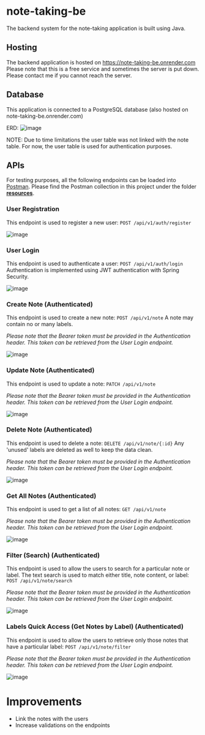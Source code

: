# note-taking-be

The backend system for the note-taking application is built using Java.

## Hosting
The backend application is hosted on https://note-taking-be.onrender.com
Please note that this is a free service and sometimes the server is put down. Please contact me if you cannot reach the server.

## Database
This application is connected to a PostgreSQL database (also hosted on note-taking-be.onrender.com)

ERD:
![image](https://github.com/chiaatt/note-taking-be/assets/8133444/0a082ee2-6ff3-461c-9850-d52b728ab768)

NOTE: Due to time limitations the user table was not linked with the note table. For now, the user table is used for authentication purposes.

## APIs
For testing purposes, all the following endpoints can be loaded into [Postman](https://www.postman.com/). Please find the Postman collection in this project under the folder [**resources**](https://github.com/chiaatt/note-taking-be/tree/main/src/main/resources).

### User Registration
This endpoint is used to register a new user: `POST /api/v1/auth/register`

![image](https://github.com/chiaatt/note-taking-be/assets/8133444/ae2ad1b5-d0d7-4b20-9e4c-5176f7bb3d89)

### User Login
This endpoint is used to authenticate a user: `POST /api/v1/auth/login`
Authentication is implemented using JWT authentication with Spring Security.

![image](https://github.com/chiaatt/note-taking-be/assets/8133444/90b6661f-dd2d-4976-ba60-57ac175001c8)


### Create Note (Authenticated)
This endpoint is used to create a new note: `POST /api/v1/note`
A note may contain no or many labels.

*Please note that the Bearer token must be provided in the Authentication header. This token can be retrieved from the User Login endpoint.*

![image](https://github.com/chiaatt/note-taking-be/assets/8133444/4c18d532-e5a9-4006-b7b1-21b2592d62e1)


### Update Note (Authenticated)
This endpoint is used to update a note: `PATCH /api/v1/note`

*Please note that the Bearer token must be provided in the Authentication header. This token can be retrieved from the User Login endpoint.*

![image](https://github.com/chiaatt/note-taking-be/assets/8133444/a21c6e3c-4974-4a01-a90e-0b5e5f75f590)


### Delete Note (Authenticated)
This endpoint is used to delete a note: `DELETE /api/v1/note/{:id}`
Any 'unused' labels are deleted as well to keep the data clean.

*Please note that the Bearer token must be provided in the Authentication header. This token can be retrieved from the User Login endpoint.*

![image](https://github.com/chiaatt/note-taking-be/assets/8133444/ea12757b-a968-4690-9eca-643c624b5d21)

### Get All Notes (Authenticated)
This endpoint is used to get a list of all notes: `GET /api/v1/note`

*Please note that the Bearer token must be provided in the Authentication header. This token can be retrieved from the User Login endpoint.*

![image](https://github.com/chiaatt/note-taking-be/assets/8133444/768811b1-854c-402b-89ce-598016dd45b3)

### Filter (Search) (Authenticated)
This endpoint is used to allow the users to search for a particular note or label. The text search is used to match either title, note content, or label: `POST /api/v1/note/search`

*Please note that the Bearer token must be provided in the Authentication header. This token can be retrieved from the User Login endpoint.*

![image](https://github.com/chiaatt/note-taking-be/assets/8133444/0158dddf-d4dd-4c9f-bde7-003ff527ce2e)

### Labels Quick Access (Get Notes by Label) (Authenticated)
This endpoint is used to allow the users to retrieve only those notes that have a particular label: `POST /api/v1/note/filter`

*Please note that the Bearer token must be provided in the Authentication header. This token can be retrieved from the User Login endpoint.*

![image](https://github.com/chiaatt/note-taking-be/assets/8133444/2c192c43-29ca-4ce9-9685-f5828b7713be)

# Improvements
- Link the notes with the users
- Increase validations on the endpoints





